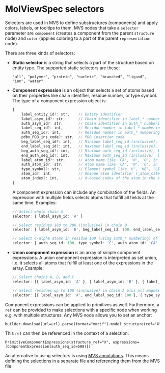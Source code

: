 # MolViewSpec selectors

Selectors are used in MVS to define substructures (components) and apply colors, labels, or tooltips to them. MVS nodes that take a `selector` parameter are `component` (creates a component from the parent `structure` node) and `color` (applies coloring to a part of the parent `representation` node).

There are three kinds of selectors:

-   **Static selector** is a string that selects a part of the structure based on entity type. The supported static selectors are these:

    `"all", "polymer", "protein", "nucleic", "branched", "ligand", "ion", "water"`

-   **Component expression** is an object that selects a set of atoms based on their properties like chain identifier, residue number, or type symbol. The type of a component expression object is:

    ```ts
    {
        label_entity_id?: str,    // Entity identifier
        label_asym_id?: str,      // Chain identifier in label_* numbering
        auth_asym_id?: str,       // Chain identifier in auth_* numbering
        label_seq_id?: int,       // Residue number in label_* numbering
        auth_seq_id?: int,        // Residue number in auth_* numbering
        pdbx_PDB_ins_code?: str,  // PDB insertion code
        beg_label_seq_id?: int,   // Minimum label_seq_id (inclusive), leave blank to start from the beginning of the chain
        end_label_seq_id?: int,   // Maximum label_seq_id (inclusive), leave blank to go to the end of the chain
        beg_auth_seq_id?: int,    // Minimum auth_seq_id (inclusive), leave blank to start from the beginning of the chain
        end_auth_seq_id?: int,    // Maximum auth_seq_id (inclusive), leave blank to go to the end of the chain
        label_atom_id?: str,      // Atom name like 'CA', 'N', 'O', in label_* numbering
        auth_atom_id?: str,       // Atom name like 'CA', 'N', 'O', in auth_* numbering
        type_symbol?: str,        // Element symbol like 'H', 'HE', 'LI', 'BE'
        atom_id?: int,            // Unique atom identifier (_atom_site.id)
        atom_index?: int,         // 0-based index of the atom in the source data
    }
    ```

    A component expression can include any combination of the fields. An expression with multiple fields selects atoms that fulfill all fields at the same time. Examples:

    ```ts
    // Select whole chain A
    selector: { label_asym_id: 'A' }

    // Select residues 100 to 200 (inclusive) in chain B
    selector: { label_asym_id: 'B', beg_label_seq_id: 100, end_label_seq_id: 200 }

    // Select C-alpha atoms in residue 100 (using auth_* numbering) of any chain
    selector: { auth_seq_id: 100, type_symbol: 'C', auth_atom_id: 'CA' }
    ```

-   **Union component expression** is an array of simple component expressions. A union component expression is interpreted as set union, i.e. it selects all atoms that fulfill at least one of the expressions in the array. Example:

    ```ts
    // Select chains A, B, and C
    selector: [{ label_asym_id: 'A' }, { label_asym_id: 'B' }, { label_asym_id: 'C' }];

    // Select residues up to 100 (inclusive) in chain A plus all magnesium atoms
    selector: [{ label_asym_id: 'A', end_label_seq_id: 100 }, { type_symbol: 'MG' }];
    ```

Component expressions can be applied to primitives as well. Furthermore, a `ref` can be provided to make selections with
a specific node when working e.g. with multiple structures.
Any MVS node allows you to set an anchor:

    builder.download(url=url).parse(format="mmcif").model_structure(ref="X")
    
This `ref` can then be referenced in the context of a selection:

    PrimitiveComponentExpressions(structure_ref="X", expressions=[ComponentExpression(auth_seq_id=508)])

An alternative to using selectors is using [MVS annotations](./annotations.md). This means defining the selections in a separate file and referencing them from the MVS file.
